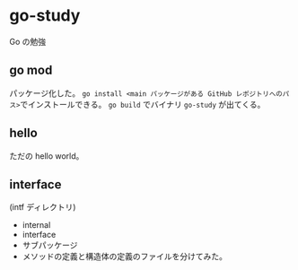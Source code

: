# go-study
Go の勉強

## go mod
パッケージ化した。
`go install <main パッケージがある GitHub レポジトリへのパス>`でインストールできる。
`go build` でバイナリ `go-study` が出てくる。

## hello
ただの hello world。

## interface
(intf ディレクトリ)
- internal
- interface
- サブパッケージ
- メソッドの定義と構造体の定義のファイルを分けてみた。

